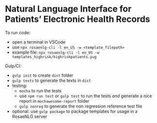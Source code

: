 # Natural Language Interface for Patients’ Electronic Health Records

To run code:
- open a terminal in VSCode
- use `npx rosaenlg-cli -l en_US -w <template_filepath>` 
- example file: `npx rosaenlg-cli -l en_US -w templates_highrisk/highriskpatients.pug` 


Gulp/CI:

- `gulp init` to create `dist` folder
- `gulp texts` to generate the texts in `dist`
- testing:
  - `mocha` to run the tests
  - use `npm run test` or `gulp test` to run the tests _and_ generate a nice report in `mochawesome-report` folder
  - `gulp nonreg` to generate the non regression reference test file
- optional: use `gulp package` to package templates for usage in a RosaeNLG server

